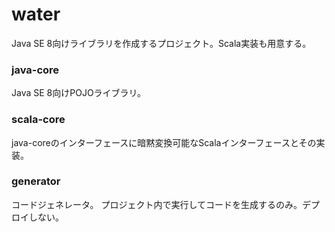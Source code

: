 # water
Java SE 8向けライブラリを作成するプロジェクト。Scala実装も用意する。

### java-core
Java SE 8向けPOJOライブラリ。

### scala-core
java-coreのインターフェースに暗黙変換可能なScalaインターフェースとその実装。

### generator
コードジェネレータ。
プロジェクト内で実行してコードを生成するのみ。デプロイしない。